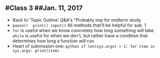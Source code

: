 #Class 3
##Jan. 11, 2017
-----------


- Back to 'Topic Outline' Q&A's  "Probably imp for midterm study
- `pause()  print() input()` All methods that'll be helpful for sub. 1 
- `for` is useful when we know concretely how long something will take.
  `while` is useful for when we don't, but rather have a condition that determines how      long a function will run.
- Heart of submission one: ```python
                           if len(sys.argv) > 1:
                              for item in sys.argv:
                                print(item)
                           ```
